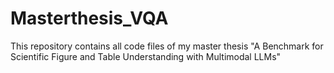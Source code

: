 # Masterthesis_VQA
This repository contains all code files of my master thesis "A Benchmark for Scientific Figure and Table Understanding with Multimodal LLMs"
